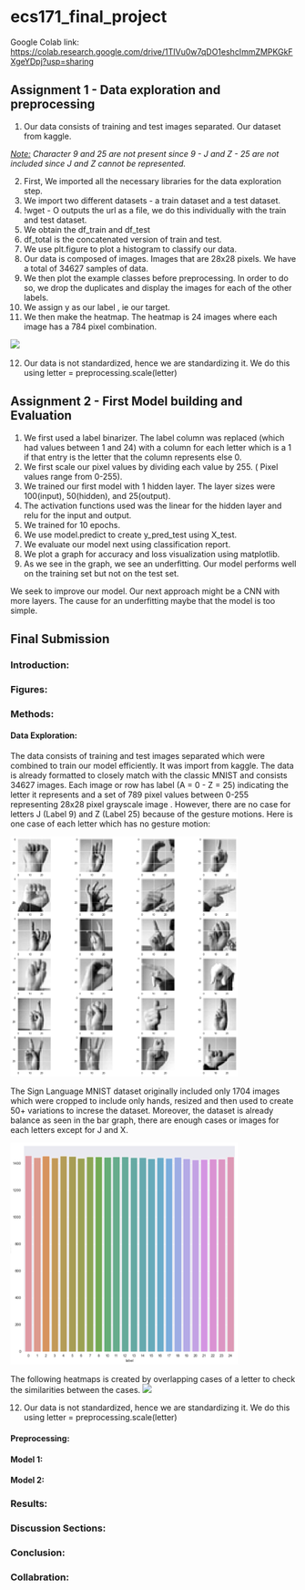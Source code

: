 # ecs171_final_project

Google Colab link: https://colab.research.google.com/drive/1TIVu0w7qDO1eshcImmZMPKGkFXgeYDpj?usp=sharing

## Assignment 1 - Data exploration and preprocessing

1. Our data consists of training and test images separated.
Our dataset from kaggle.

<t></t>*<u>Note:</u> Character 9 and 25 are not present since 9 - J and Z - 25 are not included since J and Z cannot be represented.*

2. First, We imported all the necessary libraries for the data exploration step.
3. We import two different datasets - a train dataset and a test dataset.
4. !wget - O outputs the url as a file, we do this individually with the train and test dataset.
5. We obtain the df_train and df_test
6. df_total is the concatenated version of train and test.
7. We use plt.figure to plot a histogram to classify our data.
8. Our data is composed of images. Images that are 28x28 pixels. We have a total of 34627 samples of data. 
9. We then plot the example classes before preprocessing. In order to do so, we drop the duplicates and display the images for each of the other labels.
10. We assign y as our label , ie our target.
11. We then make the heatmap. The heatmap is 24 images where each image has a 784 pixel combination. 
<img src="https://user-images.githubusercontent.com/70460449/202991165-d83a4b87-a9c0-4cb0-8a31-b5c646130d23.png" width="400"/>

12. Our data is not standardized, hence we are standardizing it. We do this using letter = preprocessing.scale(letter)


## Assignment 2 - First Model building and Evaluation

1. We first used a label binarizer. The label column was replaced (which had values between 1 and 24) with a column for each letter which is a 1 if that entry is the letter that the column represents else 0.
2. We first scale our pixel values by dividing each value by 255. ( Pixel values range from 0-255).
3. We trained our first model with 1 hidden layer. The layer sizes were 100(input), 50(hidden), and 25(output).
4. The activation functions used was the linear for the hidden layer and relu for the input and output.
5. We trained for 10 epochs.
6. We use model.predict to create y_pred_test using X_test.
7. We evaluate our model next using classification report.
8. We plot a graph for accuracy and loss visualization using matplotlib.
9. As we see in the graph, we see an underfitting. Our model performs well on the training set but not on the test set.

We seek to improve our model. Our next approach might be a CNN with more layers. The cause for an underfitting maybe that the model is too simple.

## Final Submission

### Introduction:

### Figures:

### Methods:
 #### Data Exploration:
 The data consists of training and test images separated which were combined to train our model efficiently. It was import from kaggle. The data is already formatted to closely match with the classic MNIST and consists 34627 images. Each image or row has label (A = 0 - Z = 25) indicating the letter it represents and a set of 789 pixel values between 0-255 representing 28x28 pixel grayscale image . However, there are no case for letters J (Label 9) and Z (Label 25) because of the gesture motions. Here is one case of each letter which has no gesture motion: 
 
 <img src="https://github.com/hirenpateldotdev/ecs171_final_project/blob/main/letters.png?raw=true" width="400"/>
 
 The Sign Language MNIST dataset originally included only 1704 images which were cropped to include only hands, resized and then used to create 50+ variations to increse the dataset. Moreover, the dataset is already balance as seen in the bar graph, there are enough cases or images for each letters except for J and X.

<img src="https://github.com/hirenpateldotdev/ecs171_final_project/blob/main/Balance%20Dataset.png?raw=true" width="400"/>

The following heatmaps is created by overlapping cases of a letter to check the similarities between the cases.
<img src="https://user-images.githubusercontent.com/70460449/202991165-d83a4b87-a9c0-4cb0-8a31-b5c646130d23.png" width="400"/>

12. Our data is not standardized, hence we are standardizing it. We do this using letter = preprocessing.scale(letter)


#### Preprocessing:

#### Model 1:

#### Model 2:
 
### Results:

### Discussion Sections:

### Conclusion:

### Collabration:



